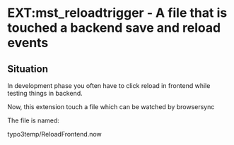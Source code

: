 # EXT:mst_reloadtrigger - A file that is touched a backend save and reload events

## Situation
In development phase you often have to click reload in frontend while testing things in backend.

Now, this extension touch a file which can be watched by browsersync

The file is named:

typo3temp/ReloadFrontend.now